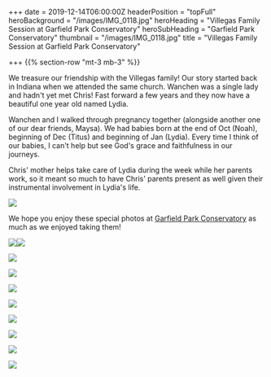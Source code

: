 +++
date = 2019-12-14T06:00:00Z
headerPosition = "topFull"
heroBackground = "/images/IMG_0118.jpg"
heroHeading = "Villegas Family Session at Garfield Park Conservatory"
heroSubHeading = "Garfield Park Conservatory"
thumbnail = "/images/IMG_0118.jpg"
title = "Villegas Family Session at Garfield Park Conservatory"

+++
{{% section-row "mt-3 mb-3" %}}

We treasure our friendship with the Villegas family! Our story started back in Indiana when we attended the same church. Wanchen was a single lady and hadn't yet met Chris! Fast forward a few years and they now have a beautiful one year old named Lydia.

Wanchen and I walked through pregnancy together (alongside another one of our dear friends, Maysa). We had babies born at the end of Oct (Noah), beginning of Dec (Titus) and beginning of Jan (Lydia). Every time I think of our babies, I can't help but see God's grace and faithfulness in our journeys.

Chris' mother helps take care of Lydia during the week while her parents work, so it meant so much to have Chris' parents present as well given their instrumental involvement in Lydia's life.

![](https://s3.us-east-1.amazonaws.com/ivanasteven-web-assets/IMG_0005.jpg)

We hope you enjoy these special photos at [Garfield Park Conservatory](https://garfieldconservatory.org/ "Garfield Park Conservatory") as much as we enjoyed taking them! 

![](https://s3.us-east-1.amazonaws.com/ivanasteven-web-assets/v2.jpg)![](https://s3.us-east-1.amazonaws.com/ivanasteven-web-assets/IMG_0122.jpg)

![](https://s3.us-east-1.amazonaws.com/ivanasteven-web-assets/IMG_0094.jpg)

![](https://s3.us-east-1.amazonaws.com/ivanasteven-web-assets/IMG_0186.jpg)

![](https://s3.us-east-1.amazonaws.com/ivanasteven-web-assets/v1.jpg)

![](https://s3.us-east-1.amazonaws.com/ivanasteven-web-assets/IMG_0204.jpg)

![](https://s3.us-east-1.amazonaws.com/ivanasteven-web-assets/IMG_0118.jpg)

![](https://s3.us-east-1.amazonaws.com/ivanasteven-web-assets/v4.jpg)

![](https://s3.us-east-1.amazonaws.com/ivanasteven-web-assets/IMG_0161.jpg)

![](https://s3.us-east-1.amazonaws.com/ivanasteven-web-assets/v3.jpg)